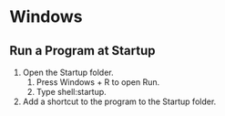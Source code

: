 # Windows

## Run a Program at Startup

1. Open the Startup folder.
    1. Press Windows + R to open Run.
    1. Type shell:startup.
1. Add a shortcut to the program to the Startup folder.
